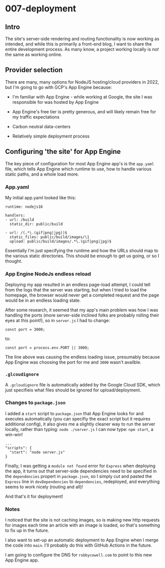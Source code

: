 # 007-deployment

## Intro
The site's server-side rendering and routing functionality is now working as intended, and while this is primarily a front-end blog, I want to share the entire development process. As many know, a project working locally is *not* the same as working online.

## Provider selection
There are many, many options for NodeJS hosting/cloud providers in 2022, but I'm going to go with GCP's App Engine because:

  - I'm familiar with App Engine - while working at Google, the site I was responsible for was hosted by App Engine

  - App Engine's free tier is pretty generous, and will likely remain free for my traffic expectations

  - Carbon neutral data-centers

  - Relatively simple deployment process

## Configuring 'the site' for App Engine
The key piece of configuration for most App Engine app's is the `app.yaml` file, which tells App Engine which runtime to use, how to handle various static paths, and a whole load more.

### App.yaml

My initial app.yaml looked like this:

```
runtime: nodejs16

handlers:
- url: /build
  static_dir: public/build

- url: /(.*\.(gif|png|jpg))$
  static_files: public/build/images/\1
  upload: public/build/images/.*\.(gif|png|jpg)$
```

Essentially I'm just specifying the runtime and how the URLs should map to the various static directories. This should be enough to get us going, or so I thought.

### App Engine NodeJs endless reload

Deploying my app resulted in an endless page-load attempt, I could tell from the logs that the server was starting, but when I tried to load the homepage, the browser would never get a completed request and the page would be in an endless loading state.

After some research, it seemed that my app's main problem was how I was handling the ports (more server-side inclined folks are probably rolling their eyes at this point!), so in `server.js` I had to change:

```
const port = 3000;
```

to:

```
const port = process.env.PORT || 3000;
```

The line above was causing the endless loading issue, presumably because App Engine was choosing the port for me and `3000` wasn't availble.

### `.glcoudignore`

A `.gcloudignore` file is automatically added by the Google Cloud SDK, which just specifieis what files should be ignored for upload/deployment.

### Changes to `package.json`
I added a `start` script to `package.json` that App Engine looks for and executes automatically (you can specifiy the exact script but it requires additional config), it also gives me a slightly cleaner way to run the server locally, rather than typing: `node ./server.js` I can now type: `npm start`, a win-win!

```
...
"scripts": {
  "start": "node server.js"
}
```

Finally, I was getting a `module not found` error for `Express` when deploying the app, it turns out that server-side dependencies need to be specified in the `dependencies` propert in `package.json`, so I simply cut and pasted the `Express` line in `devDependencies` to `dependencies`, redeployed, and everything seems to work nicely (routing and all)!

And that's it for deployment!

### Notes
I noticed that the site is not caching images, so is making new http requests for images each time an article with an image is loaded, so that's something to fix up in the future.

I also want to set-up an automatic deployment to App Engine when I merge the code into `main`. I'll probably do this with GitHub Actions in the future.

I am going to configure the DNS for `robbycowell.com` to point to this new App Engine app.